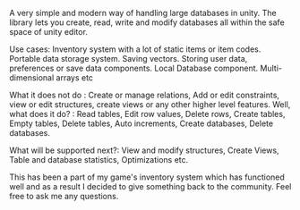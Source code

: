 
A very simple and modern way of handling large databases in unity. 
The library lets you create, read, write and modify databases all within the safe space of unity editor. 

Use cases: 
Inventory system with a lot of static items or item codes.
Portable data storage system.
Saving vectors.
Storing user data, preferences or save data components.
Local Database component.
Multi-dimensional arrays etc

What it does not do : Create or manage relations, Add or edit constraints, view or edit structures, create views or any other higher level features. 
Well, what does it do? :
Read tables,
Edit row values,
Delete rows,
Create tables, 
Empty tables,
Delete tables,
Auto increments,
Create databases,
Delete databases.

What will be supported next?:
View and modify structures,
Create Views,
Table and database statistics,
Optimizations etc.

This has been a part of my game's inventory system which has functioned well and as a result I decided to give something back to the community. Feel free to ask me any questions.



